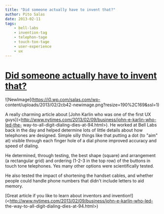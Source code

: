 ```yaml
---
title: "Did someone actually have to invent that?"
author: Pito Salas
date: 2013-02-11
tags:
    - bell-labs
    - invention-tag
    - telephon-tage
    - touch-ton-tage
    - user-experience
    - ux
---
```

# [Did someone actually have to invent that?](None)




![NewImage](https://i0.wp.com/salas.com/wp-
content/uploads/2013/02/2cb42-newimage.png?resize=190%2C169&ssl=1)

A really charming article about [John Karlin who was one of the first UX
guys](<http://www.nytimes.com/2013/02/09/business/john-e-karlin-who-led-the-
way-to-all-digit-dialing-dies-at-94.html>). He worked at Bell Labs back in the
day and helped determine lots of little details about how telephones are
designed. Simple silly things like that putting a dot (to "aim" at) visible
through each finger hole of a dial phone improved accuracy and speed of
dialing.

He determined, through testing, the best shape (square) and arrangement (a
rectangular grid) and ordering (1-2-3 in the top row) of the buttons in touch
tone telephones. Yes many other options were scientifically tested.

He also tested the impact of shortening the handset cables, and whether people
could handle phone numbers that didn't include letters to aid memory.

[Great article if you like to learn about inventors and
invention!](<http://www.nytimes.com/2013/02/09/business/john-e-karlin-who-led-
the-way-to-all-digit-dialing-dies-at-94.html>)


